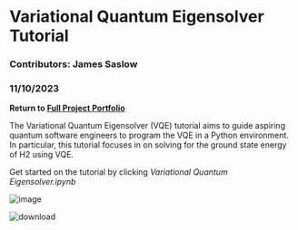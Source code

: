 # Variational Quantum Eigensolver Tutorial

### Contributors: James Saslow
### 11/10/2023

<b> Return to [Full Project Portfolio](https://github.com/jamessaslow/portfolio) </b>

The Variational Quantum Eigensolver (VQE) tutorial aims to guide aspiring quantum software engineers to program the VQE in a Python environment. In particular, this tutorial focuses in on solving for the ground state energy of H2 using VQE.

Get started on the tutorial by clicking *Variational Quantum Eigensolver.ipynb*


![image](https://github.com/user-attachments/assets/e897a50f-9fa7-4c3c-b509-7d13f36f0ed4)


![download](https://github.com/user-attachments/assets/f9f7a202-5301-47e8-826a-be45a9f3ab9e)
